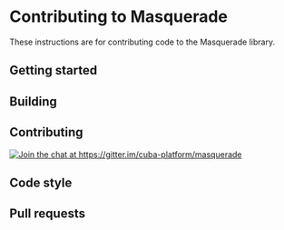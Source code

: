 # Contributing to Masquerade

These instructions are for contributing code to the Masquerade library.

## Getting started

## Building

## Contributing

<a href="https://gitter.im/cuba-platform/masquerade"><img src="https://badges.gitter.im/Join%20Chat.svg" alt="Join the chat at https://gitter.im/cuba-platform/masquerade" title=""></a>

## Code style

## Pull requests